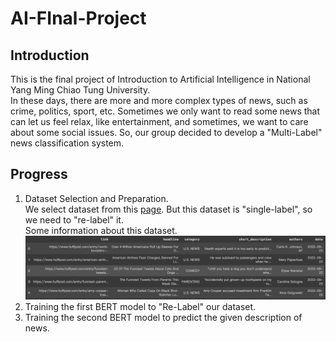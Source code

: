 # AI-FInal-Project
## Introduction
This is the final project of Introduction to Artificial Intelligence in National Yang Ming Chiao Tung University. </br>
In these days, there are more and more complex types of news, such as crime, politics, sport, etc. Sometimes we only want to read some news that can let us feel relax, like entertainment, and sometimes, we want to care about some social issues. So, our group decided to develop a "Multi-Label" news classification system.
## Progress
1. Dataset Selection and Preparation. </br>
We select dataset from this [page](https://www.kaggle.com/datasets/timilsinabimal/newsarticlecategories). But this dataset is "single-label", so we need to "re-label" it. </br>
Some information about this dataset. </br>
![dataset](data.png)
2. Training the first BERT model to "Re-Label" our dataset. </br>
3. Training the second BERT model to predict the given description of news. 



